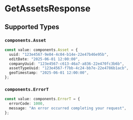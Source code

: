 # GetAssetsResponse


## Supported Types

### `components.Asset`

```typescript
const value: components.Asset = {
  uuid: "123e4567-9e04-4c04-b14e-22e47b46e95b",
  editDate: "2025-06-01 12:00:00",
  companyUuid: "123e4567-c613-46a7-a836-22e470fc3b6b",
  assetTypeUuid: "123e4567-f7bb-4c24-bb7e-22e4786b1acb",
  geoTimestamp: "2025-06-01 12:00:00",
};
```

### `components.ErrorT`

```typescript
const value: components.ErrorT = {
  errorCode: 1000,
  message: "An error occurred completing your request",
};
```

